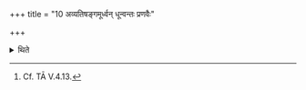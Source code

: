+++
title = "10 अव्यतिषङ्गमूर्ध्वन् धून्वन्तः प्रणवैः"

+++

<details><summary>थिते</summary>

10. They sit down there fanning (the fire) upwards, without allowing the fans to touch each other, promoting the recitation of the verses by (the Hotr̥) (with the sound) om, making the fire (round the Mahāvīra) flare up (by adding fuel to it), pouring (ghee) (into the Mahāvīra), and restraining their speech.[^1]   

[^1]: Cf. TĀ V.4.13.  
</details>

